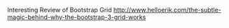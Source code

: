 Interesting Review of Bootstrap Grid 
http://www.helloerik.com/the-subtle-magic-behind-why-the-bootstrap-3-grid-works
